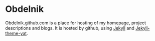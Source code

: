 # Obdelnik

Obdelnik.github.com is a place for hosting of my homepage, project descriptions and blogs.
It is hosted by github, using  [Jekyll][jekyll] and  [Jekyll-theme-yat][yat-git-repo].

<!-- External links -->
[jekyll]: https://jekyllrb.com/
[yat-git-repo]: https://github.com/jeffreytse/jekyll-theme-yat/
